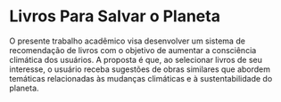 # Livros Para Salvar o Planeta

O presente trabalho acadêmico visa desenvolver um sistema de recomendação de livros com o objetivo de aumentar a consciência climática dos usuários. A proposta é que, ao selecionar livros de seu interesse, o usuário receba sugestões de obras similares que abordem temáticas relacionadas às mudanças climáticas e à sustentabilidade do planeta.


